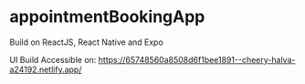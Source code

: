 ﻿# appointmentBookingApp

 Build on ReactJS, React Native and Expo

UI Build Accessible on: https://65748560a8508d6f1bee1891--cheery-halva-a24192.netlify.app/


 
